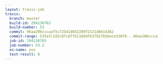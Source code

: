 ```yaml
---
layout: travis-job
travis:
  branch: master
  build-id: 294136763
  build-number: 53
  commit: 96aa200cccaaf5c725414652289f2131d8614362
  commit-range: 535a7c1d2c8fc6ff61168df637927b56ece338f0...96aa200cccaaf5c725414652289f2131d8614362
  job-id: 294136765
  job-number: 53.2
  os-name: osx
  test-result: 0
---
```

